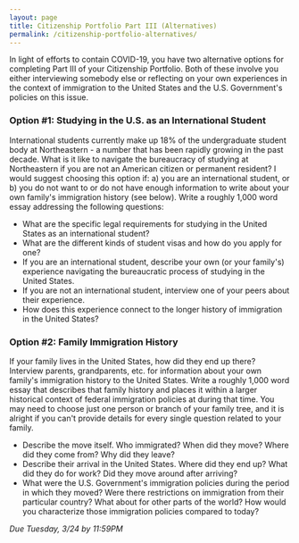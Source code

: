 ```yaml
---
layout: page
title: Citizenship Portfolio Part III (Alternatives)
permalink: /citizenship-portfolio-alternatives/
---
```


In light of efforts to contain COVID-19, you have two alternative options for completing Part III of your Citizenship Portfolio. Both of these involve you either interviewing somebody else or reflecting on your own experiences in the context of immigration to the United States and the U.S. Government's policies on this issue.

### Option #1: Studying in the U.S. as an International Student

International students currently make up 18% of the undergraduate student body at Northeastern - a number that has been rapidly growing in the past decade. What is it like to navigate the bureaucracy of studying at Northeastern if you are not an American citizen or permanent resident? I would suggest choosing this option if: a) you are an international student, or b) you do not want to or do not have enough information to write about your own family's immigration history (see below). Write a roughly 1,000 word essay addressing the following questions:

- What are the specific legal requirements for studying in the United States as an international student?
- What are the different kinds of student visas and how do you apply for one?
- If you are an international student, describe your own (or your family's) experience navigating the bureaucratic process of studying in the United States. 
- If you are not an international student, interview one of your peers about their experience.
- How does this experience connect to the longer history of immigration in the United States?

### Option #2: Family Immigration History

If your family lives in the United States, how did they end up there? Interview parents, grandparents, etc. for information about your own family's immigration history to the United States. Write a roughly 1,000 word essay that describes that family history and places it within a larger historical context of federal immigration policies at during that time. You may need to choose just one person or branch of your family tree, and it is alright if you can't provide details for every single question related to your family.

- Describe the move itself. Who immigrated? When did they move? Where did they come from? Why did they leave?
- Describe their arrival in the United States. Where did they end up? What did they do for work? Did they move around after arriving?
- What were the U.S. Government's immigration policies during the period in which they moved? Were there restrictions on immigration from their particular country? What about for other parts of the world? How would you characterize those immigration policies compared to today?


*Due Tuesday, 3/24 by 11:59PM*